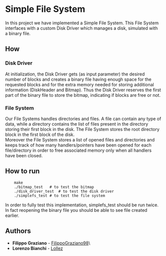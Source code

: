 # Simple File System
In this project we have implemented a Simple File System. This File System interfaces with a custom Disk Driver which manages a disk, simulated with a binary file.


## How

### Disk Driver
At initialization, the Disk Driver gets (as input parameter) the desired number of blocks and creates a binary file having enough space for the requested blocks and for the extra memory needed for storing additional information (DiskHeader and Bitmap). Thus the Disk Driver reserves the first part of the binary file to store the bitmap, indicating if blocks are free or not.

### File System
Our File Systems handles directories and files. A file can contain any type of data, while a directory contains the list of files present in the directory storing their first block in the disk.
The File System stores the root directory block in the first block of the disk.\
Moreover the File System stores a list of opened files and directories and keeps track of how many handlers/pointers have been opened for each file/directory in order to free associated memory only when all handlers have been closed.


## How to run
```
    make
    ./bitmap_test	# to test the bitmap
    ./disk_driver_test	# to test the disk driver
    ./simplefs_test	# to test the file system
```
In order to fully test this implementation, simplefs_test should be run twice. In fact reopening the binary file you should be able to see file created earlier.


## Authors
* **Filippo Graziano** - [FilippoGraziano98](https://github.com/FilippoGraziano98)\
* **Lorenzo Bianchi** - [Lollez](https://github.com/Lollez)
